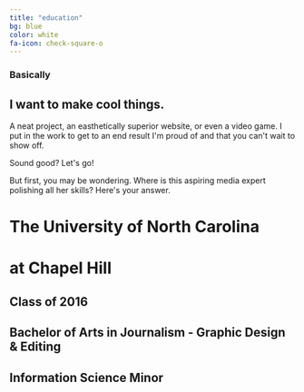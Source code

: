 ```yaml
---
title: "education"
bg: blue
color: white
fa-icon: check-square-o
---
```


### Basically

## I want to make cool things.

A neat project, an easthetically superior website, or even a video game. I put in the work to get to an end result I'm proud of
and that you can't wait to show off.

Sound good? Let's go!

But first, you may be wondering. Where is this aspiring media expert polishing all her skills?
Here's your answer.

# The University of North Carolina 
# at Chapel Hill

## Class of 2016

## Bachelor of Arts in Journalism - Graphic Design & Editing

## Information Science Minor
